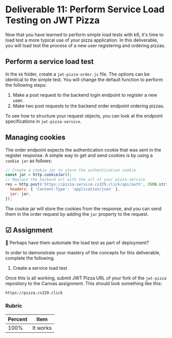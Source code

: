 # Deliverable 11: Perform Service Load Testing on JWT Pizza

Now that you have learned to perform simple load tests with k6, it's time to load test a more typical use of your pizza application. In this deliverable, you will load test the process of a new user registering and ordering pizzas.

## Perform a service load test

In the `k6` folder, create a `jwt-pizza-order.js` file. The options can be identical to the simple test. You will change the default function to perform the following steps:

1. Make a post request to the backend login endpoint to register a new user.
1. Make two post requests to the backend order endpoint ordering pizzas.

To see how to structure your request objects, you can look at the endpoint specifications in `jwt-pizza-service`.

## Managing cookies

The order endpoint expects the authentication cookie that was sent in the register response. A simple way to get and send cookies is by using a `cookie jar` as follows:

```javascript
// Create a cookie jar to store the authentication cookie
const jar = http.cookieJar();
// Replace the backend url with the url of your pizza-service
res = http.post('https://pizza-service.cs329.click/api/auth', JSON.stringify(userObject), {
  headers: { 'Content-Type': 'application/json' },
  jar: jar,
});
```

The cookie jar will store the cookies from the response, and you can send them in the order request by adding the `jar` property to the request.

## ☑ Assignment

🚧 Perhaps have them automate the load test as part of deployment?

In order to demonstrate your mastery of the concepts for this deliverable, complete the following.

1. Create a service load test

Once this is all working, submit JWT Pizza URL of your fork of the `jwt-pizza` repository to the Canvas assignment. This should look something like this:

```txt
https://pizza.cs329.click
```

### Rubric

| Percent | Item     |
| ------- | -------- |
| 100%    | It works |
